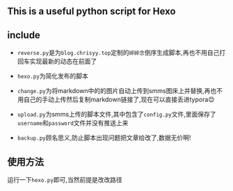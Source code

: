 ## This is a useful python script for Hexo

## include

- `reverse.py`是为`blog.chrisyy.top`定制的`碎碎念`倒序生成脚本,再也不用自己打回车实现最新的动态在前面了
- `hexo.py`为简化发布的脚本

- `change.py`为将markdown中的的图片自动上传到smms图床上并替换,再也不用自己的手动上传然后复制markdown链接了,现在可以直接丢进typora😊

- `upload.py`为smms上传的脚本文件,其中包含了`config.py`文件,里面保存了`username`和`password`文件并没有推送上来

- `backup.py`顾名思义,防止脚本出现问题把文章给改了,数据无价啊!

## 使用方法

运行一下`hexo.py`即可,当然前提是改改路径